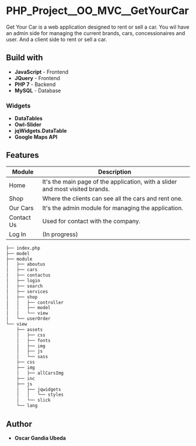 # PHP_Project__OO_MVC__GetYourCar

Get Your Car is a web application designed to rent or sell a car. You wil have an admin side for managing the current brands, cars, concessionaires and user. And a client side to rent or sell a car.

## Build with

* **JavaScript** - Frontend
* **JQuery** - Frontend
* **PHP 7** - Backend
* **MySQL** - Database

### Widgets
* **DataTables**
* **Owl-Slider**
* **jqWidgets.DataTable**
* **Google Maps API**

## Features

Module | Description
-------|------------
Home | It's the main page of the application, with a slider and most visited brands.
Shop | Where the clients can see all the cars and rent one.
Our Cars | It's the admin module for managing the application.
Contact Us | Used for contact with the company.
Log In | (In progress)

```bash
├── index.php
├── model
├── module
│   ├── aboutus
│   ├── cars
│   ├── contactus
│   ├── login
│   ├── search
│   ├── services
│   ├── shop
│   │   ├── controller
│   │   ├── model
│   │   └── view
│   └── userOrder
└── view
    ├── assets
    │   ├── css
    │   ├── fonts
    │   ├── img
    │   ├── js
    │   └── sass
    ├── css
    ├── img
    │   ├── allCarsImg
    ├── inc
    ├── js
    │   ├── jqwidgets
    │   │   └── styles
    │   └── slick  
    └── lang
 ```

## Author

* **Oscar Gandia Ubeda**

